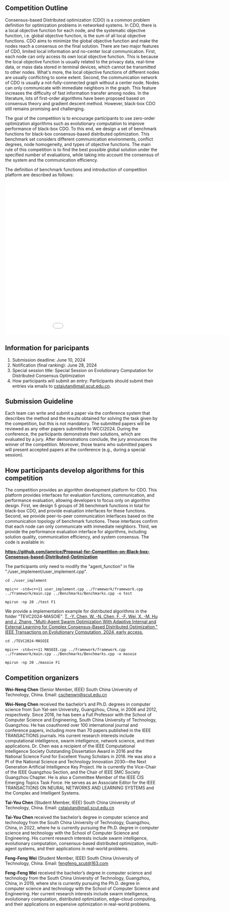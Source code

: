 
## Competition Outline

Consensus-based Distributed optimization (CDO) is a common problem definition for optimization problems in networked systems. In CDO, there is a local objective function for each node, and the systematic objective function, i.e. global objective function, is the sum of all local objective functions. CDO aims to minimize the global objective function and make the nodes reach a consensus on the final solution. There are two major features of CDO, limited local information and no-center local communication. First, each node can only access its own local objective function. This is because the local objective function is usually related to the privacy data, real-time data, or mass data stored in terminal devices, which cannot be transmitted to other nodes. What's more, the local objective functions of different nodes are usually conflicting to some extent. Second, the communication network of CDO is usually a not-fully-connected graph without a center node. Nodes can only communicate with immediate neighbors in the graph. This feature increases the difficulty of fast information transfer among nodes. In the literature, lots of first-order algorithms have been proposed based on consensus theory and gradient descent method. However, black-box CDO still remains promising and challenging. 

The goal of the competition is to encourage participants to use zero-order optimization algorithms such as evolutionary computation to improve performance of black-box CDO. To this end, we design a set of benchmark functions for black-box consensus-based distributed optimization. This benchmark set considers different communication environments, conflict degrees, node homogeneity, and types of objective functions. The main rule of this competition is to find the best possible global solution under the specified number of evaluations, while taking into account the consensus of the system and the communication efficiency.

The definition of benchmark functions and introduction of competition platform are described as follows:

<iframe src="./proposal.pdf" width="1000" height="500" frameborder="0"></iframe>

## Information for paricipants

1. Submission deadline: June 10, 2024
2. Notification (final ranking): June 28, 2024
3. Special session title: Special Session on Evolutionary Computation for Distributed Consensus Optimization
4. How participants will submit an entry: Participants should submit their entries via emails to cstaiutan@mail.scut.edu.cn.

## Submission Guideline

Each team can write and submit a paper via the conference system that describes the method and the results obtained for solving the task given by the competition, but this is not mandatory. The submitted papers will be reviewed as any other papers submitted to WCCI2024. During the conference, the participants demonstrate their solutions, which are evaluated by a jury. After demonstrations conclude, the jury announces the winner of the competition. Moreover, those teams who submitted papers will present accepted papers at the conference (e.g., during a special session). 

## How participants develop algorithms for this competition

The competition provides an algorithm development platform for CDO. This platform provides interfaces for evaluation functions, communication, and performance evaluation, allowing developers to focus only on algorithm design. First, we design 5 groups of 36 benchmark functions in total for black-box CDO, and provide evaluation interfaces for these functions. Second, we provide peer-to-peer communication interfaces based on the communication topology of benchmark functions. These interfaces confirm that each node can only communicate with immediate neighbors. Third, we provide the performance evaluation interface for algorithms, including solution quality, communication efficiency, and system consensus. The code is available in:

**https://github.com/iamrice/Proposal-for-Competition-on-Black-box-Consensus-based-Distributed-Optimization**

The participants only need to modify the "agent_function" in file "./user_implement/user_implement.cpp". 
```
cd ./user_implement

mpic++ -std=c++11 user_implement.cpp ../framework/framework.cpp ../framework/main.cpp ../Benchmarks/Benchmarks.cpp -o test

mpirun -np 20 ./test F1

```

We provide a implementation example for distributed algorithms in the folder "TEVC2024-MASOIE". [T. -Y. Chen, W. -N. Chen, F. -F. Wei, X. -M. Hu and J. Zhang, "Multi-Agent Swarm Optimization With Adaptive Internal and External Learning for Complex Consensus-Based Distributed Optimization," IEEE Transactions on Evolutionary Computation, 2024, early access.](https://ieeexplore.ieee.org/abstract/document/10477458)

```
cd ./TEVC2024-MASOIE

mpic++ -std=c++11 MASOIE.cpp ../framework/framework.cpp ../framework/main.cpp ../Benchmarks/Benchmarks.cpp -o masoie

mpirun -np 20 ./masoie F1

```

<!-- ## Reference

[T. -Y. Chen, W. -N. Chen, F. -F. Wei, X. -M. Hu and J. Zhang, "Multi-Agent Swarm Optimization With Adaptive Internal and External Learning for Complex Consensus-Based Distributed Optimization," IEEE Transactions on Evolutionary Computation, 2024, early access.](https://ieeexplore.ieee.org/abstract/document/10477458) -->

## Competition organizers

**Wei-Neng Chen** (Senior Member, IEEE)
South China University of Technology, China.
Email: cschenwn@scut.edu.cn

**Wei-Neng Chen** received the bachelor’s and Ph.D. degrees in computer science from Sun Yat-sen University, Guangzhou, China, in 2006 and 2012, respectively. Since 2016, he has been a Full Professor with the School of Computer Science and Engineering, South China University of Technology, Guangzhou. He has coauthored over 100 international journal and conference papers, including more than 70 papers published in the IEEE TRANSACTIONS journals. His current research interests include computational intelligence, swarm intelligence, network science, and their applications. Dr. Chen was a recipient of the IEEE Computational Intelligence Society Outstanding Dissertation Award in 2016 and the National Science Fund for Excellent Young Scholars in 2016. He was also a PI of the National Science and Technology Innovation 2030—the Next Generation Artificial Intelligence Key Project. He is currently the Vice-Chair of the IEEE Guangzhou Section, and the Chair of IEEE SMC Society Guangzhou Chapter. He is also a Committee Member of the IEEE CIS Emerging Topics Task Force. He serves as an Associate Editor for the IEEE TRANSACTIONS ON NEURAL NETWORKS AND LEARNING SYSTEMS and the Complex and Intelligent Systems.


**Tai-You Chen** (Student Member, IEEE)
South China University of Technology, China.
Email: cstaiutan@mail.scut.edu.cn

**Tai-You Chen** received the bachelor’s degree in computer science and technology from the South China University of Technology, Guangzhou, China, in 2022, where he is currently pursuing the Ph.D. degree in computer science and technology with the School of Computer Science and Engineering.  His current research interests include swarm intelligence, evolutionary computation, consensus-based distributed optimization, multi-agent systems, and their applications in real-world problems.

**Feng-Feng Wei** (Student Member, IEEE)
South China University of Technology, China.
Email: fengfeng_scut@163.com

**Feng-Feng Wei** received the bachelor’s degree in computer science and technology from the South China University of Technology, Guangzhou, China, in 2019, where she is currently pursuing the Ph.D. degree in computer science and technology with the School of Computer Science and Engineering.  Her current research interests include swarm intelligence, evolutionary computation, distributed optimization, edge–cloud computing, and their applications on expensive optimization in real-world problems.
